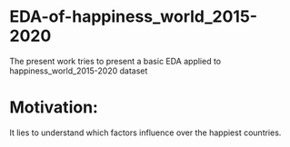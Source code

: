 # EDA-of-happiness_world_2015-2020
The present work tries to present a basic EDA applied to happiness_world_2015-2020 dataset
# Motivation: 
It lies to understand which factors influence over the happiest countries.
